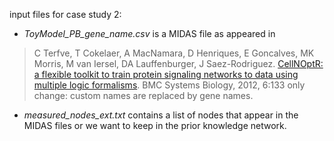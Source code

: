 input files for case study 2:

- _ToyModel_PB_gene_name.csv_ is a MIDAS file as appeared in 
> C Terfve, T Cokelaer, A MacNamara, D Henriques, E Goncalves, MK Morris, M van Iersel, DA Lauffenburger, J Saez-Rodriguez. [CellNOptR: a flexible toolkit to train protein signaling networks to data using multiple logic formalisms](http://www.biomedcentral.com/1752-0509/6/133/abstract). BMC Systems Biology, 2012, 6:133
only change: custom names are replaced by gene names. 

- _measured_nodes_ext.txt_ contains a list of nodes that appear in the MIDAS files or we want to keep in the prior knowledge network. 
